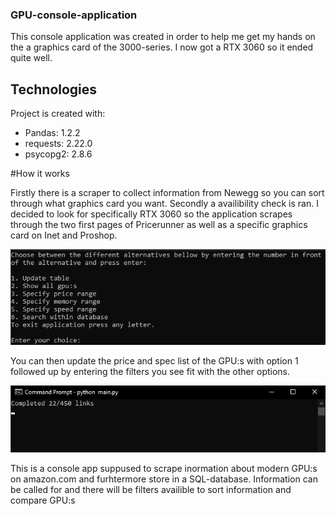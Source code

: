 ### GPU-console-application

This console application was created in order to help me get my hands on the a graphics card of the 3000-series. I now got a RTX 3060 so it ended quite well.

## Technologies
Project is created with:
* Pandas: 1.2.2
* requests: 2.22.0
* psycopg2: 2.8.6


#How it works

Firstly there is a scraper to collect information from Newegg so you can sort through what graphics card you want.
Secondly a availibility check is ran. I decided to look for specifically RTX 3060 so the application scrapes through the two first pages of Pricerunner as well as a specific graphics card on Inet and Proshop.

![Menue](/menue.PNG)

You can then update the price and spec list of the GPU:s with option 1 followed up by entering the filters you see fit with the other options.

![Update](/updating.PNG)


This is a console app suppused to scrape inormation about modern GPU:s on amazon.com and furhtermore store in a SQL-database.
Information can be called for and there will be filters availible to sort information and compare GPU:s

